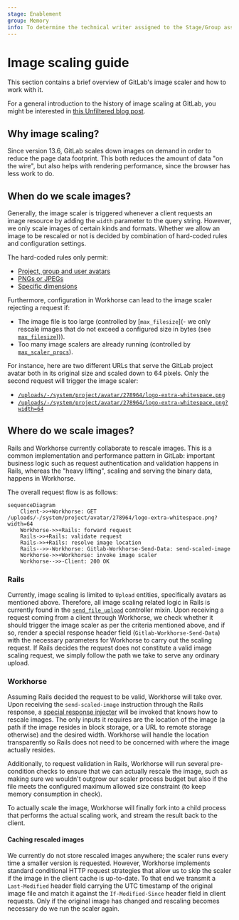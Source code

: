 ```yaml
---
stage: Enablement
group: Memory
info: To determine the technical writer assigned to the Stage/Group associated with this page, see https://about.gitlab.com/handbook/engineering/ux/technical-writing/#designated-technical-writers
---
```


# Image scaling guide

This section contains a brief overview of GitLab's image scaler and how to work with it.

For a general introduction to the history of image scaling at GitLab, you might be interested in
[this Unfiltered blog post](https://about.gitlab.com/blog/2020/11/02/scaling-down-how-we-prototyped-an-image-scaler-at-gitlab/).

## Why image scaling?

Since version 13.6, GitLab scales down images on demand in order to reduce the page data footprint.
This both reduces the amount of data "on the wire", but also helps with rendering performance,
since the browser has less work to do.

## When do we scale images?

Generally, the image scaler is triggered whenever a client requests an image resource by adding
the `width` parameter to the query string. However, we only scale images of certain kinds and formats.
Whether we allow an image to be rescaled or not is decided by combination of hard-coded rules and configuration settings.

The hard-coded rules only permit:

- [Project, group and user avatars](https://gitlab.com/gitlab-org/gitlab/-/blob/fd08748862a5fe5c25b919079858146ea85843ae/app/controllers/concerns/send_file_upload.rb#L65-67)
- [PNGs or JPEGs](https://gitlab.com/gitlab-org/gitlab/-/blob/5dff8fa3814f2a683d8884f468cba1ec06a60972/lib/gitlab/file_type_detection.rb#L23)
- [Specific dimensions](https://gitlab.com/gitlab-org/gitlab/-/blob/5dff8fa3814f2a683d8884f468cba1ec06a60972/app/models/concerns/avatarable.rb#L6)

Furthermore, configuration in Workhorse can lead to the image scaler rejecting a request if:

- The image file is too large (controlled by [`max_filesize`](- we only rescale images that do not exceed a configured size in bytes (see [`max_filesize`](https://gitlab.com/gitlab-org/gitlab-workhorse/-/blob/67ab3a2985d2097392f93523ae1cffe0dbf01b31/config.toml.example#L17)))).
- Too many image scalers are already running (controlled by [`max_scaler_procs`](https://gitlab.com/gitlab-org/gitlab-workhorse/-/blob/67ab3a2985d2097392f93523ae1cffe0dbf01b31/config.toml.example#L16)).

For instance, here are two different URLs that serve the GitLab project avatar both in its
original size and scaled down to 64 pixels. Only the second request will trigger the image scaler:

- [`/uploads/-/system/project/avatar/278964/logo-extra-whitespace.png`](https://assets.gitlab-static.net/uploads/-/system/project/avatar/278964/logo-extra-whitespace.png)
- [`/uploads/-/system/project/avatar/278964/logo-extra-whitespace.png?width=64`](https://assets.gitlab-static.net/uploads/-/system/project/avatar/278964/logo-extra-whitespace.png?width=64)

## Where do we scale images?

Rails and Workhorse currently collaborate to rescale images. This is a common implementation and performance
pattern in GitLab: important business logic such as request authentication and validation
happens in Rails, whereas the "heavy lifting", scaling and serving the binary data, happens in Workhorse.

The overall request flow is as follows:

```mermaid
sequenceDiagram
    Client->>+Workhorse: GET /uploads/-/system/project/avatar/278964/logo-extra-whitespace.png?width=64
    Workhorse->>+Rails: forward request
    Rails->>+Rails: validate request
    Rails->>+Rails: resolve image location
    Rails-->>-Workhorse: Gitlab-Workhorse-Send-Data: send-scaled-image
    Workhorse->>+Workhorse: invoke image scaler
    Workhorse-->>-Client: 200 OK
```

### Rails

Currently, image scaling is limited to `Upload` entities, specifically avatars as mentioned above.
Therefore, all image scaling related logic in Rails is currently found in the
[`send_file_upload`](https://gitlab.com/gitlab-org/gitlab/-/blob/master/app/controllers/concerns/send_file_upload.rb)
controller mixin. Upon receiving a request coming from a client through Workhorse, we check whether
it should trigger the image scaler as per the criteria mentioned above, and if so, render a special response
header field (`Gitlab-Workhorse-Send-Data`) with the necessary parameters for Workhorse to carry
out the scaling request. If Rails decides the request does not constitute a valid image scaling request,
we simply follow the path we take to serve any ordinary upload.

### Workhorse

Assuming Rails decided the request to be valid, Workhorse will take over. Upon receiving the `send-scaled-image`
instruction through the Rails response, a [special response injecter](https://gitlab.com/gitlab-org/gitlab-workhorse/-/blob/master/internal/imageresizer/image_resizer.go)
will be invoked that knows how to rescale images. The only inputs it requires are the location of the image
(a path if the image resides in block storage, or a URL to remote storage otherwise) and the desired width.
Workhorse will handle the location transparently so Rails does not need to be concerned with where the image
actually resides.

Additionally, to request validation in Rails, Workhorse will run several pre-condition checks to ensure that
we can actually rescale the image, such as making sure we wouldn't outgrow our scaler process budget but also
if the file meets the configured maximum allowed size constraint (to keep memory consumption in check).

To actually scale the image, Workhorse will finally fork into a child process that performs the actual
scaling work, and stream the result back to the client.

#### Caching rescaled images

We currently do not store rescaled images anywhere; the scaler runs every time a smaller version is requested.
However, Workhorse implements standard conditional HTTP request strategies that allow us to skip the scaler
if the image in the client cache is up-to-date.
To that end we transmit a `Last-Modified` header field carrying the UTC
timestamp of the original image file and match it against the `If-Modified-Since` header field in client requests.
Only if the original image has changed and rescaling becomes necessary do we run the scaler again.
